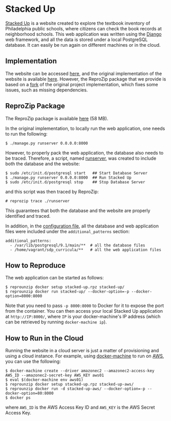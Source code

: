 Stacked Up
==========

[Stacked Up](http://stackedup.org/) is a website created to explore the textbook inventory of Philadelphia public schools, where citizens can check the book records at neighborhood schools. This web application was written using the [Django](https://www.djangoproject.com/) web framework, and all the data is stored under a local PostgreSQL database. It can easily be run again on different machines or in the cloud.

Implementation
--------------

The website can be accessed [here](http://stackedup.org/), and the original implementation of the website is available [here](https://github.com/merbroussard/sdp_curricula). However, the ReproZip package that we provide is based on a [fork](https://github.com/fchirigati/sdp_curricula) of the original project implementation, which fixes some issues, such as missing dependencies.

ReproZip Package
----------------

The ReproZip package is available [here](https://nyu.box.com/s/6th8wz15byzm2etkpbwkmtabggfgj5ei) (58 MB).

In the original implementation, to locally run the web application, one needs to run the following:

    $ ./manage.py runserver 0.0.0.0:8000
    
However, to properly pack the web application, the database also needs to be traced. Therefore, a script, named [runserver](https://github.com/fchirigati/sdp_curricula/blob/master/runserver), was created to include both the database and the website:

    $ sudo /etc/init.d/postgresql start   ## Start Database Server
    $ ./manage.py runserver 0.0.0.0:8000  ## Run Stacked Up
    $ sudo /etc/init.d/postgresql stop    ## Stop Database Server

and this script was then traced by ReproZip:

    # reprozip trace ./runserver

This guarantees that both the database and the website are properly identified and traced.

In addition, in the [configuration file](http://reprozip.readthedocs.io/en/1.0.x/packing.html#editing-the-configuration-file), all the database and web application files were included under the ``additional_patterns`` section:

    additional_patterns:
      - /var/lib/postgresql/9.1/main/**  # all the database files
      - /home/vagrant/sdp_curricula/**   # all the web application files

How to Reproduce
----------------

The web application can be started as follows:

    $ reprounzip docker setup stacked-up.rpz stacked-up/
    $ reprounzip docker run stacked-up/ --docker-option=-p --docker-option=8000:8000

Note that you need to pass `-p 8000:8000` to Docker for it to expose the port from the container. You can then access your local Stacked Up application at `http://IP:8000/`, where `IP` is your docker-machine's IP address (which can be retrieved by running `docker-machine ip`).

How to Run in the Cloud
-----------------------

Running the website in a cloud server is just a matter of provisioning and using a cloud instance. For example, using [docker-machine](https://docs.docker.com/machine/) to run on [AWS](https://aws.amazon.com/), you can use the following:

    $ docker-machine create --driver amazonec2 --amazonec2-access-key AWS_ID --amazonec2-secret-key AWS_KEY aws01
    $ eval $(docker-machine env aws01)
    $ reprounzip docker setup stacked-up.rpz stacked-up-aws/
    $ reprounzip docker run -d stacked-up-aws/ --docker-option=-p --docker-option=80:8000 
    $ docker ps

where `AWS_ID` is the AWS Access Key ID and `AWS_KEY` is the AWS Secret Access Key.
